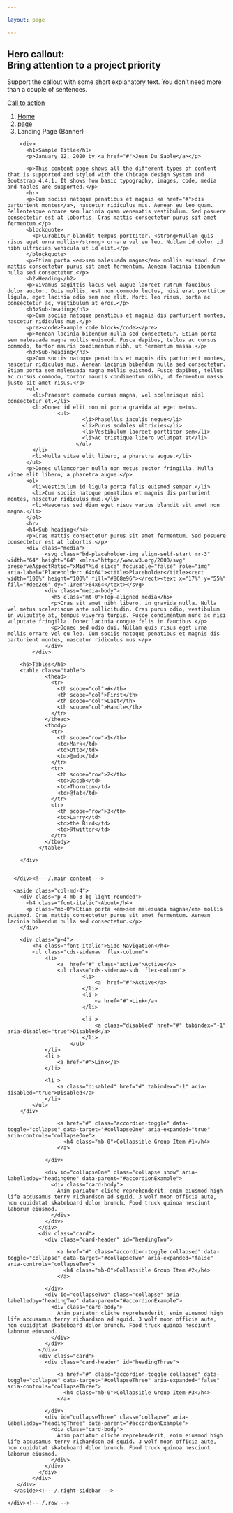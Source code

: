 ```yaml
---

layout: page

---
```

<!-- HERO-->
<style>
      .cds-hero {
          background-image: url('https://www.chicago.gov/content/dam/city/depts/doit/banners/2017/doit-main-banner.jpg');
          background-position: 80%;
      }
</style>

<section class="cds-hero">
  <div class="container">
    <div class="cds-hero-callout">
      <h1 class="cds-hero-heading">
          <span class="text-white">Hero callout:</span><br>
          <span class="blue-100">Bring attention to a project priority</span>
      </h1>
          <p>Support the callout with some short explanatory text. You don’t need more than a couple of sentences.</p>
          <a class="btn btn-outline-light  btn-lg" href="javascript:void(0)">Call to action</a>
    </div>
  </div>
</section> 
<!-- CONTENT-->
<main role="main" class="container">
    <div class="row">
    <div class="col-12">
  <nav aria-label="breadcrumb" role="navigation">
    <ol class="breadcrumb mt-2">
      <li class="breadcrumb-item"><a href="#">Home</a></li>
      <li class="breadcrumb-item"><a href="#">page</a></li>
      <li class="breadcrumb-item active" aria-current="page">Landing Page (Banner)</li>
    </ol>
  </nav>
  </div>
    </div>
    <div class="row">
      <div class="col-md-8">
  
        <div>
          <h1>Sample Title</h1>
          <p>January 22, 2020 by <a href="#">Jean Du Sable</a></p>
  
          <p>This content page shows all the different types of content that is supported and styled with the Chicago design System and Bootstrap 4.4.1. It shows how basic typography, images, code, media and tables are supported.</p>
          <hr>
          <p>Cum sociis natoque penatibus et magnis <a href="#">dis parturient montes</a>, nascetur ridiculus mus. Aenean eu leo quam. Pellentesque ornare sem lacinia quam venenatis vestibulum. Sed posuere consectetur est at lobortis. Cras mattis consectetur purus sit amet fermentum.</p>
          <blockquote>
            <p>Curabitur blandit tempus porttitor. <strong>Nullam quis risus eget urna mollis</strong> ornare vel eu leo. Nullam id dolor id nibh ultricies vehicula ut id elit.</p>
          </blockquote>
          <p>Etiam porta <em>sem malesuada magna</em> mollis euismod. Cras mattis consectetur purus sit amet fermentum. Aenean lacinia bibendum nulla sed consectetur.</p>
          <h2>Heading</h2>
          <p>Vivamus sagittis lacus vel augue laoreet rutrum faucibus dolor auctor. Duis mollis, est non commodo luctus, nisi erat porttitor ligula, eget lacinia odio sem nec elit. Morbi leo risus, porta ac consectetur ac, vestibulum at eros.</p>
          <h3>Sub-heading</h3>
          <p>Cum sociis natoque penatibus et magnis dis parturient montes, nascetur ridiculus mus.</p>
          <pre><code>Example code block</code></pre>
          <p>Aenean lacinia bibendum nulla sed consectetur. Etiam porta sem malesuada magna mollis euismod. Fusce dapibus, tellus ac cursus commodo, tortor mauris condimentum nibh, ut fermentum massa.</p>
          <h3>Sub-heading</h3>
          <p>Cum sociis natoque penatibus et magnis dis parturient montes, nascetur ridiculus mus. Aenean lacinia bibendum nulla sed consectetur. Etiam porta sem malesuada magna mollis euismod. Fusce dapibus, tellus ac cursus commodo, tortor mauris condimentum nibh, ut fermentum massa justo sit amet risus.</p>
          <ul>
            <li>Praesent commodo cursus magna, vel scelerisque nisl consectetur et.</li>
            <li>Donec id elit non mi porta gravida at eget metus.
                    <ul>
                            <li>Phasellus iaculis neque</li>
                            <li>Purus sodales ultricies</li>
                            <li>Vestibulum laoreet porttitor sem</li>
                            <li>Ac tristique libero volutpat at</li>
                          </ul>
            </li>
            <li>Nulla vitae elit libero, a pharetra augue.</li>
          </ul>
          <p>Donec ullamcorper nulla non metus auctor fringilla. Nulla vitae elit libero, a pharetra augue.</p>
          <ol>
            <li>Vestibulum id ligula porta felis euismod semper.</li>
            <li>Cum sociis natoque penatibus et magnis dis parturient montes, nascetur ridiculus mus.</li>
            <li>Maecenas sed diam eget risus varius blandit sit amet non magna.</li>
          </ol>
          <hr>
          <h4>Sub-heading</h4>
          <p>Cras mattis consectetur purus sit amet fermentum. Sed posuere consectetur est at lobortis.</p>
          <div class="media">
                <svg class="bd-placeholder-img align-self-start mr-3" width="64" height="64" xmlns="http://www.w3.org/2000/svg" preserveAspectRatio="xMidYMid slice" focusable="false" role="img" aria-label="Placeholder: 64x64"><title>Placeholder</title><rect width="100%" height="100%" fill="#868e96"></rect><text x="17%" y="55%" fill="#dee2e6" dy=".1rem">64x64</text></svg>
                <div class="media-body">
                  <h5 class="mt-0">Top-aligned media</h5>
                  <p>Cras sit amet nibh libero, in gravida nulla. Nulla vel metus scelerisque ante sollicitudin. Cras purus odio, vestibulum in vulputate at, tempus viverra turpis. Fusce condimentum nunc ac nisi vulputate fringilla. Donec lacinia congue felis in faucibus.</p>
                  <p>Donec sed odio dui. Nullam quis risus eget urna mollis ornare vel eu leo. Cum sociis natoque penatibus et magnis dis parturient montes, nascetur ridiculus mus.</p>
                </div>
            </div>
            
        <h6>Tables</h6>
        <table class="table">
                <thead>
                  <tr>
                    <th scope="col">#</th>
                    <th scope="col">First</th>
                    <th scope="col">Last</th>
                    <th scope="col">Handle</th>
                  </tr>
                </thead>
                <tbody>
                  <tr>
                    <th scope="row">1</th>
                    <td>Mark</td>
                    <td>Otto</td>
                    <td>@mdo</td>
                  </tr>
                  <tr>
                    <th scope="row">2</th>
                    <td>Jacob</td>
                    <td>Thornton</td>
                    <td>@fat</td>
                  </tr>
                  <tr>
                    <th scope="row">3</th>
                    <td>Larry</td>
                    <td>the Bird</td>
                    <td>@twitter</td>
                  </tr>
                </tbody>
              </table>
              
        </div>
  
  
      </div><!-- /.main-content -->
  
      <aside class="col-md-4">
        <div class="p-4 mb-3 bg-light rounded">
          <h4 class="font-italic">About</h4>
          <p class="mb-0">Etiam porta <em>sem malesuada magna</em> mollis euismod. Cras mattis consectetur purus sit amet fermentum. Aenean lacinia bibendum nulla sed consectetur.</p>
        </div>
  
        <div class="p-4">
            <h4 class="font-italic">Side Navigation</h4>
            <ul class="cds-sidenav  flex-column">
                <li>
                    <a  href="#" class="active">Active</a>
                    <ul class="cds-sidenav-sub  flex-column">
                            <li>
                                <a  href="#">Active</a>
                            </li>
                            <li >
                                <a href="#">Link</a>
                            </li>
                            
                            <li >
                                <a class="disabled" href="#" tabindex="-1" aria-disabled="true">Disabled</a>
                            </li>
                        </ul>
                </li>
                <li >
                    <a href="#">Link</a>
                </li>
                
                <li >
                    <a class="disabled" href="#" tabindex="-1" aria-disabled="true">Disabled</a>
                </li>
            </ul>
        </div>
  <div class="p-4">
  <div class="accordion" id="accordionExample">
              <div class="card">
                <div class="card-header" id="headingOne">
                 
                    <a href="#" class="accordion-toggle" data-toggle="collapse" data-target="#collapseOne" aria-expanded="true" aria-controls="collapseOne">
                      <h4 class="mb-0">Collapsible Group Item #1</h4>
                    </a>
                 
                </div>
            
                <div id="collapseOne" class="collapse show" aria-labelledby="headingOne" data-parent="#accordionExample">
                  <div class="card-body">
                    Anim pariatur cliche reprehenderit, enim eiusmod high life accusamus terry richardson ad squid. 3 wolf moon officia aute, non cupidatat skateboard dolor brunch. Food truck quinoa nesciunt laborum eiusmod.
                  </div>
                </div>
              </div>
              <div class="card">
                <div class="card-header" id="headingTwo">
                 
                    <a href="#" class="accordion-toggle collapsed" data-toggle="collapse" data-target="#collapseTwo" aria-expanded="false" aria-controls="collapseTwo">
                      <h4 class="mb-0">Collapsible Group Item #2</h4>
                    </a>
                  
                </div>
                <div id="collapseTwo" class="collapse" aria-labelledby="headingTwo" data-parent="#accordionExample">
                  <div class="card-body">
                    Anim pariatur cliche reprehenderit, enim eiusmod high life accusamus terry richardson ad squid. 3 wolf moon officia aute, non cupidatat skateboard dolor brunch. Food truck quinoa nesciunt laborum eiusmod. 
                  </div>
                </div>
              </div>
              <div class="card">
                <div class="card-header" id="headingThree">
                  
                    <a href="#" class="accordion-toggle collapsed" data-toggle="collapse" data-target="#collapseThree" aria-expanded="false" aria-controls="collapseThree">
                      <h4 class="mb-0">Collapsible Group Item #3</h4>
                    </a>
                  
                </div>
                <div id="collapseThree" class="collapse" aria-labelledby="headingThree" data-parent="#accordionExample">
                  <div class="card-body">
                    Anim pariatur cliche reprehenderit, enim eiusmod high life accusamus terry richardson ad squid. 3 wolf moon officia aute, non cupidatat skateboard dolor brunch. Food truck quinoa nesciunt laborum eiusmod. 
                  </div>
                </div>
              </div>
            </div>
       </div>
      </aside><!-- /.right-sidebar -->
  
    </div><!-- /.row -->
  
  </main>
